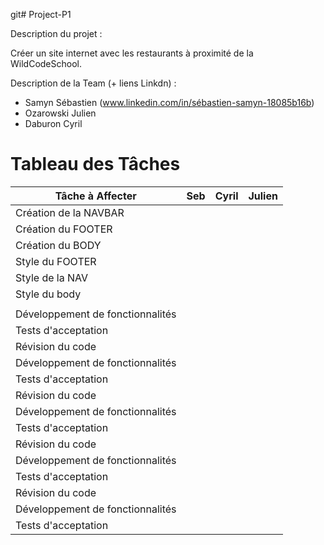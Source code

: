 git# Project-P1

Description du projet :

Créer un site internet avec les restaurants à proximité de la WildCodeSchool.

Description de la Team (+ liens Linkdn) :

- Samyn Sébastien (www.linkedin.com/in/sébastien-samyn-18085b16b)
- Ozarowski Julien 
- Daburon Cyril

# Tableau des Tâches

| Tâche à Affecter                  | Seb  | Cyril | Julien |
| --------------------------------- | ---- | ----- | ------ |
| Création de la NAVBAR             |      |       |        |
| Création du FOOTER                |      |       |        |
| Création du BODY                  |      |       |        |
| Style du FOOTER                   |      |       |        |
| Style de la NAV                   |      |       |        |
| Style du body                     |      |       |        |
|             |      |       |        |
| Développement de fonctionnalités  |      |       |        |
| Tests d'acceptation               |      |       |        |
| Révision du code                  |      |       |        |
| Développement de fonctionnalités  |      |       |        |
| Tests d'acceptation               |      |       |        |
| Révision du code                  |      |       |        |
| Développement de fonctionnalités  |      |       |        |
| Tests d'acceptation               |      |       |        |
| Révision du code                  |      |       |        |
| Développement de fonctionnalités  |      |       |        |
| Tests d'acceptation               |      |       |        |
| Révision du code                  |      |       |        |
| Développement de fonctionnalités  |      |       |        |
| Tests d'acceptation               |      |       |        |

